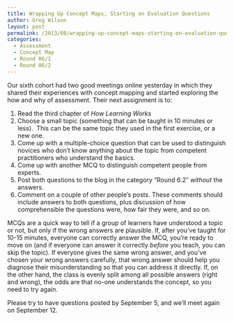 ```yaml
---
title: Wrapping Up Concept Maps, Starting on Evaluation Questions
author: Greg Wilson
layout: post
permalink: /2013/08/wrapping-up-concept-maps-starting-on-evaluation-questions/
categories:
  - Assessment
  - Concept Map
  - Round 06/1
  - Round 06/2
---
```

Our sixth cohort had two good meetings online yesterday in which they shared their experiences with concept mapping and started exploring the how and why of assessment. Their next assignment is to:

1.  Read the third chapter of *How Learning Works*
2.  Choose a small topic (something that can be taught in 10 minutes or less).  This can be the same topic they used in the first exercise, or a new one.
3.  Come up with a multiple-choice question that can be used to distinguish novices who don&#8217;t know anything about the topic from competent practitioners who understand the basics.
4.  Come up with another MCQ to distinguish competent people from experts.
5.  Post both questions to the blog in the category &#8220;Round 6.2&#8243; *without* the answers.
6.  Comment on a couple of other people&#8217;s posts. These comments should include answers to both questions, plus discussion of how comprehensible the questions were, how fair they were, and so on.

MCQs are a quick way to tell if a group of learners have understood a topic or not, but only if the wrong answers are plausible. If, after you&#8217;ve taught for 10-15 minutes, everyone can correctly answer the MCQ, you&#8217;re ready to move on (and if everyone can answer it correctly *before* you teach, you can skip the topic). If everyone gives the same wrong answer, and you&#8217;ve chosen your wrong answers carefully, that wrong answer should help you diagnose their misunderstanding so that you can address it directly. If, on the other hand, the class is evenly split among all possible answers (right and wrong), the odds are that no-one understands the concept, so you need to try again.

Please try to have questions posted by September 5, and we&#8217;ll meet again on September 12.